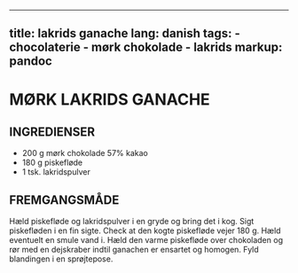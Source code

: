 
---
title: lakrids ganache
lang: danish
tags: 
    - chocolaterie 
    - mørk chokolade
    - lakrids
markup: pandoc
---

# MØRK LAKRIDS GANACHE

## INGREDIENSER

- 200 g mørk chokolade 57% kakao
- 180 g piskefløde
- 1 tsk. lakridspulver

## FREMGANGSMÅDE

Hæld piskefløde og lakridspulver i en gryde og bring det i kog.
Sigt piskefløden i en fin sigte.
Check at den kogte piskefløde vejer 180 g.
Hæld eventuelt en smule vand i.
Hæld den varme piskefløde over chokoladen og rør med en dejskraber indtil ganachen er ensartet og homogen.
Fyld blandingen i en sprøjtepose.

